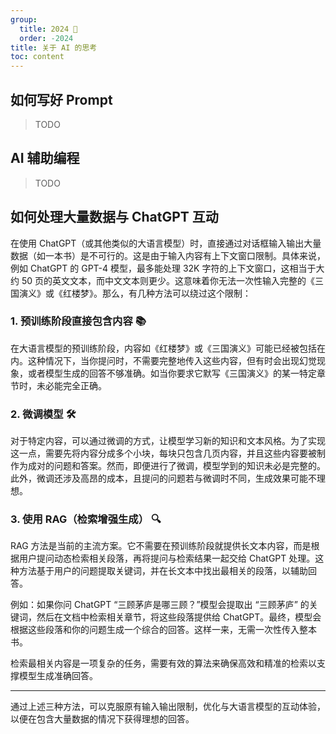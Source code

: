 ```yaml
---
group:
  title: 2024 🐲
  order: -2024
title: 关于 AI 的思考
toc: content
---
```


## 如何写好 Prompt

> TODO

## AI 辅助编程

> TODO

## 如何处理大量数据与 ChatGPT 互动

在使用 ChatGPT（或其他类似的大语言模型）时，直接通过对话框输入输出大量数据（如一本书）是不可行的。这是由于输入内容有上下文窗口限制。具体来说，例如 ChatGPT 的 GPT-4 模型，最多能处理 32K 字符的上下文窗口，这相当于大约 50 页的英文文本，而中文文本则更少。这意味着你无法一次性输入完整的《三国演义》或《红楼梦》。那么，有几种方法可以绕过这个限制：

### 1. 预训练阶段直接包含内容 📚

在大语言模型的预训练阶段，内容如《红楼梦》或《三国演义》可能已经被包括在内。这种情况下，当你提问时，不需要完整地传入这些内容，但有时会出现幻觉现象，或者模型生成的回答不够准确。如当你要求它默写《三国演义》的某一特定章节时，未必能完全正确。

### 2. 微调模型 🛠️

对于特定内容，可以通过微调的方式，让模型学习新的知识和文本风格。为了实现这一点，需要先将内容分成多个小块，每块只包含几页内容，并且这些内容要被制作为成对的问题和答案。然而，即便进行了微调，模型学到的知识未必是完整的。此外，微调还涉及高昂的成本，且提问的问题若与微调时不同，生成效果可能不理想。

### 3. 使用 RAG（检索增强生成） 🔍

RAG 方法是当前的主流方案。它不需要在预训练阶段就提供长文本内容，而是根据用户提问动态检索相关段落，再将提问与检索结果一起交给 ChatGPT 处理。这种方法基于用户的问题提取关键词，并在长文本中找出最相关的段落，以辅助回答。

例如：如果你问 ChatGPT “三顾茅庐是哪三顾？”模型会提取出 “三顾茅庐” 的关键词，然后在文档中检索相关章节，将这些段落提供给 ChatGPT。最终，模型会根据这些段落和你的问题生成一个综合的回答。这样一来，无需一次性传入整本书。

检索最相关内容是一项复杂的任务，需要有效的算法来确保高效和精准的检索以支撑模型生成准确回答。

---

通过上述三种方法，可以克服原有输入输出限制，优化与大语言模型的互动体验，以便在包含大量数据的情况下获得理想的回答。
